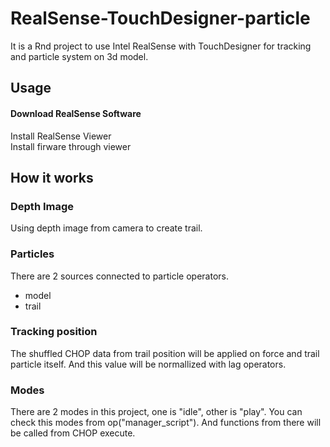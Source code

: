 # RealSense-TouchDesigner-particle
It is a Rnd project to use Intel RealSense with TouchDesigner for tracking and particle system on 3d model.

## Usage

#### Download RealSense Software
Install RealSense Viewer  
Install firware through viewer

## How it works

### Depth Image
Using depth image from camera to create trail.

### Particles
There are 2 sources connected to particle operators.
- model
- trail

### Tracking position
The shuffled CHOP data from trail position will be applied on force and trail particle itself. And this value will be normallized with lag operators.  

### Modes
There are 2 modes in this project, one is "idle", other is "play". You can check this modes from op("manager_script"). And functions from there will be called from CHOP execute.
